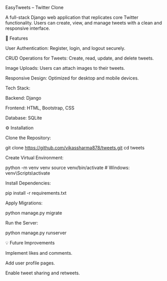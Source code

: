 EasyTweets – Twitter Clone

A full-stack Django web application that replicates core Twitter functionality. Users can create, view, and manage tweets with a clean and responsive interface.

🧰 Features

User Authentication: Register, login, and logout securely.

CRUD Operations for Tweets: Create, read, update, and delete tweets.

Image Uploads: Users can attach images to their tweets.

Responsive Design: Optimized for desktop and mobile devices.

Tech Stack:

Backend: Django

Frontend: HTML, Bootstrap, CSS

Database: SQLite

⚙️ Installation

Clone the Repository:

git clone https://github.com/vikassharma878/tweets.git
cd tweets


Create Virtual Environment:

python -m venv venv
source venv/bin/activate  # Windows: venv\Scripts\activate


Install Dependencies:

pip install -r requirements.txt


Apply Migrations:

python manage.py migrate


Run the Server:

python manage.py runserver


💡 Future Improvements

Implement likes and comments.

Add user profile pages.

Enable tweet sharing and retweets.
